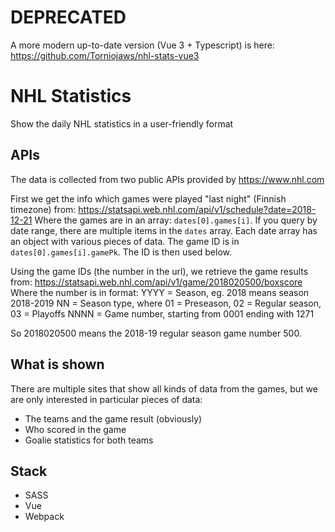 # DEPRECATED

A more modern up-to-date version (Vue 3 + Typescript) is here: https://github.com/Torniojaws/nhl-stats-vue3

# NHL Statistics

Show the daily NHL statistics in a user-friendly format

## APIs

The data is collected from two public APIs provided by https://www.nhl.com

First we get the info which games were played "last night" (Finnish timezone) from:
https://statsapi.web.nhl.com/api/v1/schedule?date=2018-12-21
Where the games are in an array: ``dates[0].games[i]``. If you query by date range, there are
multiple items in the ``dates`` array. Each date array has an object with various pieces of data.
The game ID is in ``dates[0].games[i].gamePk``. The ID is then used below.

Using the game IDs (the number in the url), we retrieve the game results from:
https://statsapi.web.nhl.com/api/v1/game/2018020500/boxscore
Where the number is in format:
YYYY = Season, eg. 2018 means season 2018-2019
NN = Season type, where 01 = Preseason, 02 = Regular season, 03 = Playoffs
NNNN = Game number, starting from 0001 ending with 1271

So 2018020500 means the 2018-19 regular season game number 500.

## What is shown

There are multiple sites that show all kinds of data from the games, but we are only interested in
particular pieces of data:

- The teams and the game result (obviously)
- Who scored in the game
- Goalie statistics for both teams

## Stack

- SASS
- Vue
- Webpack

